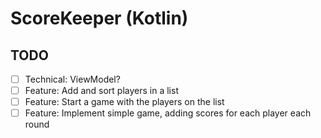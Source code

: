 # ScoreKeeper (Kotlin)

## TODO

- [ ] Technical: ViewModel?
- [ ] Feature: Add and sort players in a list
- [ ] Feature: Start a game with the players on the list
- [ ] Feature: Implement simple game, adding scores for each player each round
